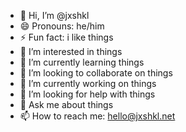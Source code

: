 - 👋 Hi, I’m @jxshkl
- 😄 Pronouns: he/him
- ⚡ Fun fact: i like things
- 👀 I’m interested in things
- 🌱 I’m currently learning things
- 💞️ I’m looking to collaborate on things
- 🔭 I’m currently working on things
- 🤔 I’m looking for help with things
- 💬 Ask me about things
- 📫 How to reach me: hello@jxshkl.net
